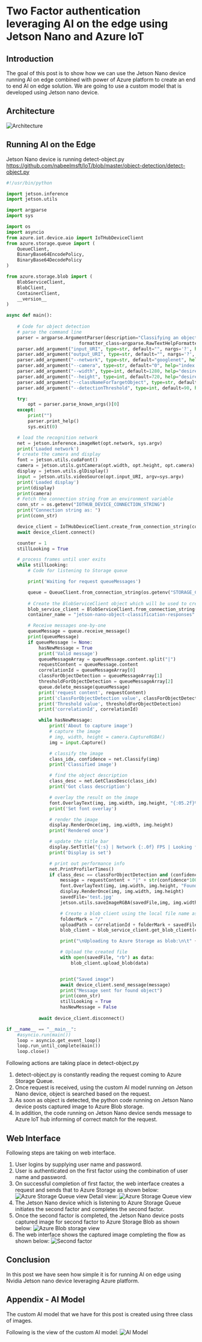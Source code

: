 # Two Factor authentication leveraging AI on the edge using Jetson Nano and Azure IoT
## Introduction
The goal of this post is to show how we can use the Jetson Nano device running AI on edge  combined with power of Azure platform to create an end to end AI on edge  solution. We are going to use a custom model that is developed using Jetson nano device.
## Architecture
![Architecture](https://github.com/nabeelmsft/IoT/blob/master/object-detection/visio/Architecture.png?raw=true "Architecture")

## Running AI on the Edge
Jetson Nano device is running detect-object.py
https://github.com/nabeelmsft/IoT/blob/master/object-detection/detect-object.py


```python
#!/usr/bin/python

import jetson.inference
import jetson.utils

import argparse
import sys

import os
import asyncio
from azure.iot.device.aio import IoTHubDeviceClient
from azure.storage.queue import (
	QueueClient,
	BinaryBase64EncodePolicy,
	BinaryBase64DecodePolicy
)

from azure.storage.blob import (
	BlobServiceClient, 
	BlobClient, 
	ContainerClient, 
	__version__
)

async def main():
	
	# Code for object detection
	# parse the command line
	parser = argparse.ArgumentParser(description="Classifying an object from a live camera feed and once successfully classified a message is sent to Azure IoT Hub", 
						   formatter_class=argparse.RawTextHelpFormatter, epilog=jetson.inference.imageNet.Usage())
	parser.add_argument("input_URI", type=str, default="", nargs='?', help="URI of the input stream")
	parser.add_argument("output_URI", type=str, default="", nargs='?', help="URI of the output stream")
	parser.add_argument("--network", type=str, default="googlenet", help="pre-trained model to load (see below for options)")
	parser.add_argument("--camera", type=str, default="0", help="index of the MIPI CSI camera to use (e.g. CSI camera 0)\nor for VL42 cameras, the /dev/video device to use.\nby default, MIPI CSI camera 0 will be used.")
	parser.add_argument("--width", type=int, default=1280, help="desired width of camera stream (default is 1280 pixels)")
	parser.add_argument("--height", type=int, default=720, help="desired height of camera stream (default is 720 pixels)")
	parser.add_argument("--classNameForTargetObject", type=str, default="", help="class name of the object that is required to be detected. Once object is detected and threshhold limit has crossed, the message would be sent to Azure IoT Hub")
	parser.add_argument("--detectionThreshold", type=int, default=90, help="The threshold value 'in percentage' for object detection")

	try:
		opt = parser.parse_known_args()[0]
	except:
		print("")
		parser.print_help()
		sys.exit(0)

	# load the recognition network
	net = jetson.inference.imageNet(opt.network, sys.argv)
	print('Loaded network')
	# create the camera and display
	font = jetson.utils.cudaFont()
	camera = jetson.utils.gstCamera(opt.width, opt.height, opt.camera)
	display = jetson.utils.glDisplay()
	input = jetson.utils.videoSource(opt.input_URI, argv=sys.argv)
	print('Loaded display')
	print(display)
	print(camera)
	# Fetch the connection string from an environment variable
	conn_str = os.getenv("IOTHUB_DEVICE_CONNECTION_STRING")
	print("Connection string as: ")
	print(conn_str)

	device_client = IoTHubDeviceClient.create_from_connection_string(conn_str)
	await device_client.connect()

	counter = 1
	stillLooking = True

	# process frames until user exits
	while stillLooking:
		# Code for listening to Storage queue

		print('Waiting for request queueMessages')

		queue = QueueClient.from_connection_string(os.getenv("STORAGE_CONNECTION_STRING"), "jetson-nano-object-classification-requests")
		
		# Create the BlobServiceClient object which will be used to create a container client
		blob_service_client = BlobServiceClient.from_connection_string(os.getenv("STORAGE_CONNECTION_STRING"))
		container_name = "jetson-nano-object-classification-responses"

		# Receive messages one-by-one
		queueMessage = queue.receive_message()
		print(queueMessage)
		if queueMessage != None:
			hasNewMessage = True
			print('Valid message')
			queueMessageArray = queueMessage.content.split("|")
			requestContent = queueMessage.content
			correlationId = queueMessageArray[0]
			classForObjectDetection = queueMessageArray[1]
			thresholdForObjectDetection = queueMessageArray[2]
			queue.delete_message(queueMessage)
			print('request content', requestContent)
			print('classForObjectDetection value', classForObjectDetection)
			print('Threshold value', thresholdForObjectDetection)
			print('correlationId', correlationId)

			while hasNewMessage:
				print('About to capture image')
				# capture the image
				# img, width, height = camera.CaptureRGBA()
				img = input.Capture()

				# classify the image
				class_idx, confidence = net.Classify(img)
				print('Classified image')

				# find the object description
				class_desc = net.GetClassDesc(class_idx)
				print('Got class description')

				# overlay the result on the image	
				font.OverlayText(img, img.width, img.height, "{:05.2f}% {:s}".format(confidence * 100, class_desc), 15, 50, font.Green, font.Gray40)
				print('Set font overlay')

				# render the image
				display.RenderOnce(img, img.width, img.height)
				print('Rendered once')

				# update the title bar
				display.SetTitle("{:s} | Network {:.0f} FPS | Looking for {:s}".format(net.GetNetworkName(), net.GetNetworkFPS(), opt.classNameForTargetObject))
				print('Display is set')

				# print out performance info
				net.PrintProfilerTimes()
				if class_desc == classForObjectDetection and (confidence*100) >= int(thresholdForObjectDetection):
					message = requestContent + "|" + str(confidence*100)
					font.OverlayText(img, img.width, img.height, "Found {:s} at {:05.2f}% confidence".format(class_desc, confidence * 100), 775, 50, font.Blue, font.Gray40)
					display.RenderOnce(img, img.width, img.height)
					savedFile='test.jpg'
					jetson.utils.saveImageRGBA(savedFile,img, img.width,img.height)

					# Create a blob client using the local file name as the name for the blob
					folderMark = "/"
					uploadPath = correlationId + folderMark + savedFile
					blob_client = blob_service_client.get_blob_client(container=container_name, blob=uploadPath)

					print("\nUploading to Azure Storage as blob:\n\t" + savedFile)

					# Upload the created file
					with open(savedFile, "rb") as data:
					    blob_client.upload_blob(data)


					print("Saved image")
					await device_client.send_message(message)
					print("Message sent for found object")
					print(conn_str)
					stillLooking = True
					hasNewMessage = False
				
			await device_client.disconnect()

if __name__ == "__main__":
	#asyncio.run(main())
	loop = asyncio.get_event_loop()
	loop.run_until_complete(main())
	loop.close()

```

Following actions are taking place in detect-object.py

1. detect-object.py is constantly reading the request coming to Azure Storage Queue.
1. Once request is received, using the custom AI model running on Jetson Nano device, object is searched based on the request.
1. As soon as object is detected, the python code running on Jetson Nano device posts captured image to Azure Blob storage.
1. In addition, the code running on Jetson Nano device sends message to Azure IoT hub informing of correct match for the request.

## Web Interface
Following steps are taking on web interface.
1. User logins by supplying user name and password.
1. User is authenticated on the first factor using the combination of user name and password.
1. On successful completion of first factor, the web interface creates a request and sends that to Azure Storage as shown below:
![Azure Storage Queue view](https://github.com/nabeelmsft/IoT/blob/master/object-detection/assets/queue-message.PNG?raw=true "Azure Storage Queue detail view")
Detail view:
![Azure Storage Queue view](https://github.com/nabeelmsft/IoT/blob/master/object-detection/assets/queue-message-detail.PNG?raw=true "Azure Storage Queue detail view")
1. The Jetson Nano device which is listening to Azure Storage Queue initiates the second factor and completes the second factor.
1. Once the second factor is completed, the Jetson Nano device posts captured image for second factor to Azure Storage Blob as shown below:
![Azure Blob storage view](https://github.com/nabeelmsft/IoT/blob/master/object-detection/assets/storage-view.PNG?raw=true "Azure Blob storage view")
1. The web interface shows the captured image completing the flow as shown below:
![Second factor](https://github.com/nabeelmsft/IoT/blob/master/object-detection/assets/gil-detected-image.PNG?raw=true "Second factor")


## Conclusion
In this post we have seen how simple it is for running  AI on edge using Nvidia Jetson nano device leveraging Azure platform.
## Appendix - AI Model
The custom AI model that we have for this post is created using three class of images. 

Following is the view of the custom AI model:
![AI Model](https://github.com/nabeelmsft/IoT/blob/master/object-detection/assets/resnet18.onnx.png?raw=true "AI Model")

